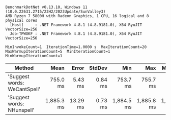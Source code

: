 ```

BenchmarkDotNet v0.13.10, Windows 11 (10.0.22631.2715/23H2/2023Update/SunValley3)
AMD Ryzen 7 5800H with Radeon Graphics, 1 CPU, 16 logical and 8 physical cores
  [Host]     : .NET Framework 4.8.1 (4.8.9181.0), X64 RyuJIT VectorSize=256
  Job-TPWOKF : .NET Framework 4.8.1 (4.8.9181.0), X64 RyuJIT VectorSize=256

MinInvokeCount=1  IterationTime=1.0000 s  MaxIterationCount=20  
MaxWarmupIterationCount=5  MinIterationCount=1  MinWarmupIterationCount=1  

```
| Method                       | Mean       | Error    | StdDev  | Min        | Max        | Median     | Ratio |
|----------------------------- |-----------:|---------:|--------:|-----------:|-----------:|-----------:|------:|
| &#39;Suggest words: WeCantSpell&#39; |   755.0 ms |  5.43 ms | 0.84 ms |   753.7 ms |   755.7 ms |   755.2 ms |  1.00 |
| &#39;Suggest words: NHunspell&#39;   | 1,885.3 ms | 13.29 ms | 0.73 ms | 1,884.5 ms | 1,885.8 ms | 1,885.7 ms |  2.50 |
